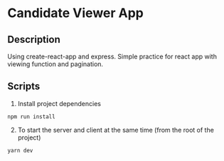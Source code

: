 # Candidate Viewer App

## Description

Using create-react-app and express.
Simple practice for react app with viewing function and pagination.

## Scripts

1. Install project dependencies
```
npm run install
```

2. To start the server and client at the same time (from the root of the project)
```
yarn dev
```
